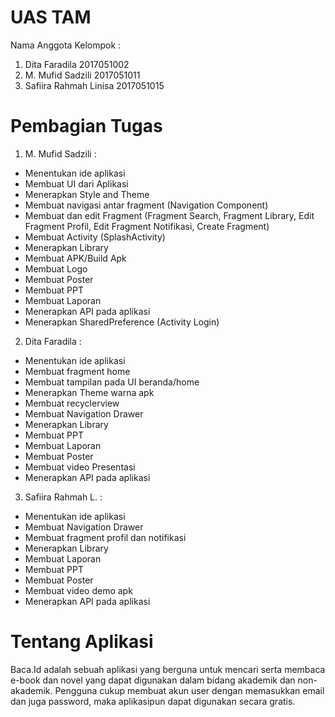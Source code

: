 # UAS TAM
Nama Anggota Kelompok :
1. Dita Faradila          2017051002
2. M. Mufid Sadzili       2017051011
3. Safiira Rahmah Linisa  2017051015

# Pembagian Tugas
1. M. Mufid Sadzili : 
- Menentukan ide aplikasi
- Membuat UI dari Aplikasi
- Menerapkan Style and Theme
- Membuat navigasi antar fragment (Navigation Component)
- Membuat dan edit Fragment (Fragment Search, Fragment Library, Edit Fragment Profil, Edit Fragment Notifikasi, Create Fragment)
- Membuat Activity (SplashActivity)
- Menerapkan Library
- Membuat APK/Build Apk
- Membuat Logo
- Membuat Poster
- Membuat PPT
- Membuat Laporan
- Menerapkan API pada aplikasi
- Menerapkan SharedPreference (Activity Login)

2. Dita Faradila :
- Menentukan ide aplikasi
- Membuat fragment home
- Membuat tampilan pada UI beranda/home
- Menerapkan Theme warna apk
- Membuat recyclerview
- Membuat Navigation Drawer
- Menerapkan Library
- Membuat PPT
- Membuat Laporan
- Membuat Poster
- Membuat video Presentasi
- Menerapkan API pada aplikasi

3. Safiira Rahmah L. : 
- Menentukan ide aplikasi
- Membuat Navigation Drawer
- Membuat fragment profil dan notifikasi
- Menerapkan Library
- Membuat Laporan
- Membuat PPT
- Membuat Poster
- Membuat video demo apk
- Menerapkan API pada aplikasi

# Tentang Aplikasi
Baca.Id adalah sebuah aplikasi yang berguna untuk mencari serta membaca e-book dan novel yang dapat digunakan dalam bidang akademik dan non-akademik. Pengguna cukup membuat akun user dengan memasukkan email dan juga password, maka aplikasipun dapat digunakan secara gratis.
